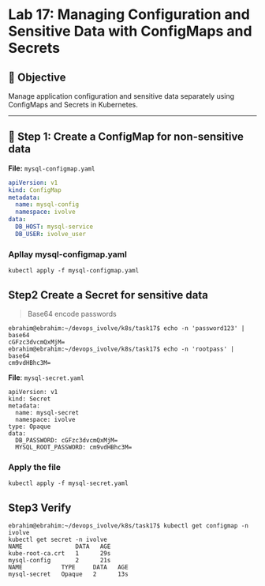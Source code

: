 # Lab 17: Managing Configuration and Sensitive Data with ConfigMaps and Secrets

## 🎯 Objective
Manage application configuration and sensitive data separately using ConfigMaps and Secrets in Kubernetes.

---

## 🧩 Step 1: Create a ConfigMap for non-sensitive data

**File:** `mysql-configmap.yaml`

```yaml
apiVersion: v1
kind: ConfigMap
metadata:
  name: mysql-config
  namespace: ivolve
data:
  DB_HOST: mysql-service
  DB_USER: ivolve_user
```
### Apllay mysql-configmap.yaml
```
kubectl apply -f mysql-configmap.yaml
```

## Step2 Create a Secret for sensitive data
> Base64 encode passwords
```
ebrahim@ebrahim:~/devops_ivolve/k8s/task17$ echo -n 'password123' | base64
cGFzc3dvcmQxMjM=
ebrahim@ebrahim:~/devops_ivolve/k8s/task17$ echo -n 'rootpass' | base64
cm9vdHBhc3M=
```
**File**: `mysql-secret.yaml`

```
apiVersion: v1
kind: Secret
metadata:
  name: mysql-secret
  namespace: ivolve
type: Opaque
data:
  DB_PASSWORD: cGFzc3dvcmQxMjM=
  MYSQL_ROOT_PASSWORD: cm9vdHBhc3M=
```

### Apply the file
```
kubectl apply -f mysql-secret.yaml
```

## Step3 Verify 

```
ebrahim@ebrahim:~/devops_ivolve/k8s/task17$ kubectl get configmap -n ivolve
kubectl get secret -n ivolve
NAME               DATA   AGE
kube-root-ca.crt   1      29s
mysql-config       2      21s
NAME           TYPE     DATA   AGE
mysql-secret   Opaque   2      13s
```





